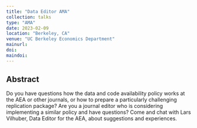 ```yaml
---
title: "Data Editor AMA"
collection: talks
type: "AMA"
date: 2023-02-09
location: "Berkeley, CA"
venue: "UC Berkeley Economics Department"
mainurl: 
doi: 
maindoi: 
---
```


## Abstract

Do you have questions how the data and code availability policy works at the AEA or other journals, or how to prepare a particularly challenging replication package? Are you a journal editor who is considering implementing a similar policy and have questions? Come and chat with  Lars Vilhuber, Data Editor for the AEA,  about suggestions and experiences. 
